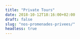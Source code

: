 ```yaml
---
title: "Private Tours"
date: 2018-10-12T18:16:00+02:00
draft: false
slug: "nos-promenades-privees/"
headless: true
---
```


